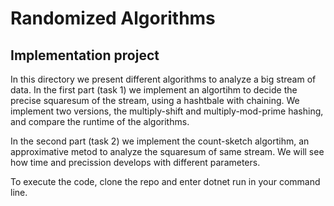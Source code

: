 # Randomized Algorithms 
## Implementation project

In this directory we present different algorithms to analyze a big stream of data. In the first part (task 1) we implement an algortihm to decide the precise squaresum of the stream,
using a hashtbale with chaining. We implement two versions, the multiply-shift and multiply-mod-prime hashing, and compare the runtime of the algorithms.

In the second part (task 2) we implement the count-sketch algortihm, an approximative metod to analyze the squaresum of same stream. We will see how time and precission develops with different parameters.   

To execute the code, clone the repo and enter dotnet run in your command line.
